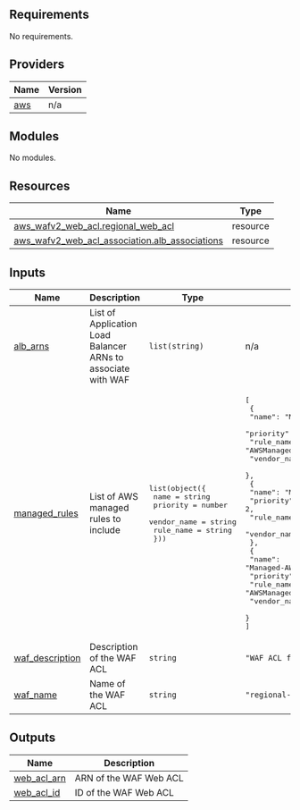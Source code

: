 <!-- BEGIN_TF_DOCS -->
## Requirements

No requirements.

## Providers

| Name | Version |
|------|---------|
| <a name="provider_aws"></a> [aws](#provider\_aws) | n/a |

## Modules

No modules.

## Resources

| Name | Type |
|------|------|
| [aws_wafv2_web_acl.regional_web_acl](https://registry.terraform.io/providers/hashicorp/aws/latest/docs/resources/wafv2_web_acl) | resource |
| [aws_wafv2_web_acl_association.alb_associations](https://registry.terraform.io/providers/hashicorp/aws/latest/docs/resources/wafv2_web_acl_association) | resource |

## Inputs

| Name | Description | Type | Default | Required |
|------|-------------|------|---------|:--------:|
| <a name="input_alb_arns"></a> [alb\_arns](#input\_alb\_arns) | List of Application Load Balancer ARNs to associate with WAF | `list(string)` | n/a | yes |
| <a name="input_managed_rules"></a> [managed\_rules](#input\_managed\_rules) | List of AWS managed rules to include | <pre>list(object({<br/>    name        = string<br/>    priority    = number<br/>    vendor_name = string<br/>    rule_name   = string<br/>  }))</pre> | <pre>[<br/>  {<br/>    "name": "Managed-AWS-AmazonIpReputation",<br/>    "priority": 1,<br/>    "rule_name": "AWSManagedRulesAmazonIpReputationList",<br/>    "vendor_name": "AWS"<br/>  },<br/>  {<br/>    "name": "Managed-AWS-AnonymousIpList",<br/>    "priority": 2,<br/>    "rule_name": "AWSManagedRulesAnonymousIpList",<br/>    "vendor_name": "AWS"<br/>  },<br/>  {<br/>    "name": "Managed-AWS-CommonRuleSet",<br/>    "priority": 3,<br/>    "rule_name": "AWSManagedRulesCommonRuleSet",<br/>    "vendor_name": "AWS"<br/>  }<br/>]</pre> | no |
| <a name="input_waf_description"></a> [waf\_description](#input\_waf\_description) | Description of the WAF ACL | `string` | `"WAF ACL for ALB"` | no |
| <a name="input_waf_name"></a> [waf\_name](#input\_waf\_name) | Name of the WAF ACL | `string` | `"regional-web-acl"` | no |

## Outputs

| Name | Description |
|------|-------------|
| <a name="output_web_acl_arn"></a> [web\_acl\_arn](#output\_web\_acl\_arn) | ARN of the WAF Web ACL |
| <a name="output_web_acl_id"></a> [web\_acl\_id](#output\_web\_acl\_id) | ID of the WAF Web ACL |
<!-- END_TF_DOCS -->